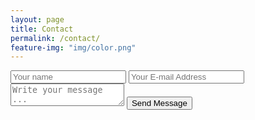 ```yaml
---
layout: page
title: Contact
permalink: /contact/
feature-img: "img/color.png"
---
```

  <!-- #1 -->
  <form action="https://getsimpleform.com/messages?form_api_token=1ccefcf959db9a9d378e1379b4e1256f" method="post">
  <!-- the redirect_to is optional, the form will redirect to the referrer on submission -->
  <!-- #2 -->
  <input type='hidden' name='redirect_to' value='http://{grewarden}.github.io/thank-you
' />
  <input type='text' name='name' placeholder='Your name' />
  <input type='email' name='email' placeholder='Your E-mail Address' />
  <textarea name='message' placeholder='Write your message ...'></textarea>
  <input type='submit' value='Send Message' />
</form>
